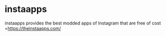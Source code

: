 # instaapps
instaapps provides the best modded apps of Instagram that are free of cost =https://theinstaapps.com/
